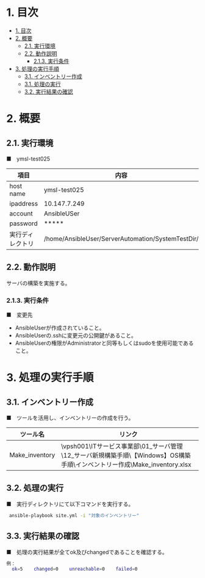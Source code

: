 # 1. 目次
<!-- TOC -->

- [1. 目次](#1-目次)
- [2. 概要](#2-概要)
    - [2.1. 実行環境](#21-実行環境)
    - [2.2. 動作説明](#22-動作説明)
        - [2.1.3. 実行条件](#213-実行条件)
- [3. 処理の実行手順](#3-処理の実行手順)
    - [3.1. インベントリー作成](#31-インベントリー作成)
    - [3.1. 処理の実行](#31-処理の実行)
    - [3.2. 実行結果の確認](#32-実行結果の確認)

<!-- /TOC -->
# 2. 概要
## 2.1. 実行環境
■　ymsl-test025

| 項目 | 内容 |
| ------ | ----- |
| host name | ymsl-test025 |
| ipaddress |  10.147.7.249 |
| account | AnsibleUSer |
| password | ***** |
| 実行ディレクトリ | /home/AnsibleUser/ServerAutomation/SystemTestDir/ |

## 2.2. 動作説明
サーバの構築を実施する。

### 2.1.3. 実行条件
■　変更先
- AnsibleUserが作成されていること。
- AnsibleUserの.sshに変更元の公開鍵があること。
- AnsibleUserの権限がAdministratorと同等もしくはsudoを使用可能であること。

# 3. 処理の実行手順
## 3.1. インベントリー作成
■　ツールを活用し、インベントリーの作成を行う。

| ツール名 | リンク |
| ------ | ------|
| Make_inventory | \\vpsh001\ITサービス事業部\01_サーバ管理\12_サーバ新規構築手順\【Windows】OS構築手順\インベントリー作成\Make_inventory.xlsx |

## 3.2. 処理の実行
■　実行ディレクトリにて以下コマンドを実行する。

```sh
 ansible-playbook site.yml -i "対象のインベントリー"
```

## 3.3. 実行結果の確認
■　処理の実行結果が全てok及びchangedであることを確認する。

```sh
例：
  ok=5    changed=0    unreachable=0    failed=0
```

